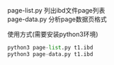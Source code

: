page-list.py 列出ibd文件page列表  
page-data.py 分析page数据页格式   

使用方式(需要安装python3环境)  
```python
python3 page-list.py t1.ibd
python3 page-data.py t1.ibd
```